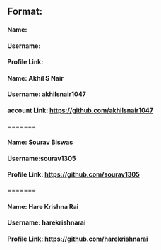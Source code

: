 ## Format:

#### Name:
#### Username:
#### Profile Link:

#### Name: Akhil S Nair
#### Username: akhilsnair1047
#### account Link: https://github.com/akhilsnair1047
=======

#### Name: Sourav Biswas
#### Username:sourav1305
#### Profile Link: https://github.com/sourav1305
=======
#### Name: Hare Krishna Rai
#### Username: harekrishnarai
#### Profile Link: https://github.com/harekrishnarai

